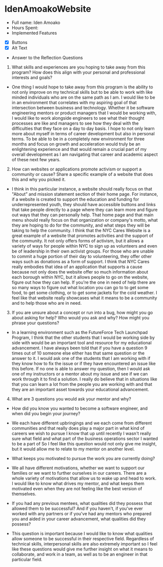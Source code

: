 # IdenAmoakoWebsite

* Full name: Iden Amoako
* Hours Spent:  
* Implemented Features 
* [x] Buttons 
* [x] Alt Text
* Answer to the Reflection Questions 

1. What skills and experiences are you hoping to take away from this program? How does this align with your personal and professional interests and goals?

* One thing I would hope to take away from this program is the ability to not only improve on my technical skills but to be able to work with like minded individuals who are on the same path as I am. I would like to be in an environment that correlates with my aspiring goal of that intersection between business and technology. Whether it be software engineering mentors or product managers that I would be working with, I would like to work alongside engineers to see what their thought processes are like and managers to see how they deal with the difficulties that they face on a day to day basis. I hope to not only learn more about myself in terms of career development but also in personal terms. To be able to be in a completely new environment for three months and focus on growth and acceleration would truly be an enlightening experience and that would remain a crucial part of my overall development as I am navigating that career and academic aspect of these next few years.


2. How can websites or applications promote activism or support a community or cause? Share a specific example of a website that does this and why you picked it.

* I think in this particular instance, a website should really focus on that "About” and mission statement section of their home page. For instance, if a website is created to support the education and funding for underrepresented youth, they should have accessible buttons and links that take people directly to a page where they can learn more and figure out ways that they can personally help. That home page and that main menu should really focus on that organization or company's motto, what they are hoping to do for the community, and what steps they will be taking to help the community. I think that the NYC Cares Website is a great example of a website that promotes activities and the support of the community. It not only offers forms of activism, but it allows a variety of ways for people within NYC to sign up as volunteers and even be of leadership in their own activist groups. For those who are unable to commit a huge portion of their day to volunteering, they offer other ways such as donations as a form of support. I think that NYC Cares really embodies that idea of an application that supports a cause because not only does the website offer so much information about each borough within NYC, but it allows people to go on the website, figure out how they can help. If you're the one in need of help there are so many ways to figure out what location you can go to to get some food, to get some clothing, or to get some jackets for the cold weather. I feel like that website really showcases what it means to be a community and to help those who are in need.


3. If you are unsure about a concept or run into a bug, how might you go about asking for help? Who would you ask and why? How might you phrase your questions? 

* In a learning environment such as the FutureForce Tech Launchpad Program, I think that the other students that I would be working side by side with would be an important tool and resource for my educational advancement. I have always been told that if you have a question 9 times out of 10 someone else either has that same question or the answer to it. I would ask one of the students that I am working with if they know how to fix the issue or if they have encountered an issue like this before. If no one is able to answer my question, then I would ask one of my instructors or a mentor about my issue and see if we can work through it to find a solution. I really do believe that in situations like that you can learn a lot from the people you are working with and that they are an important asset towards your educational advancement. 


4. What are 3 questions you would ask your mentor and why? 

* How did you know you wanted to become a software engineer, and when did you begin your journey?
* We each have different upbringings and we each come from different communities and that really does play a major part in what kind of careers we wish to pursue I know that up until recently I wasn't really sure what field and what part of the business operations sector I wanted to be a part of So I feel like this question would not only give me insight, but it would allow me to relate to my mentor on another level.

* What keeps you motivated to pursue the work you are currently doing? 
* We all have different motivations, whether we want to support our families or we want to further ourselves in our careers. There are a whole variety of motivations that allow us to wake up and head to work. I would like to know what drives my mentor,  and what keeps them motivated even when they are not feeling like the best version of themselves.

* If you had any previous mentees, what qualities did they possess that allowed them to be successful? And if you haven't, if you've ever worked with any partners or if you've had any mentors who prepared you and aided in your career advancement, what qualities did they possess?
* This question is important because I would like to know what qualities allow someone to be successful in their respective field. Regardless of technical skills, interpersonal skills are also extremely important so I feel like these questions would give me further insight on what it means to collaborate, and work in a team, as well as to be an engineer in that particular field.

